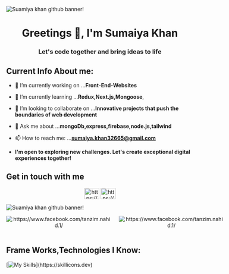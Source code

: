 ![Suamiya khan github banner!](/1.png "Suamiya Khan")

<h1 align="center">Greetings 👋, I'm Sumaiya Khan</h1>
<h3 align="center">Let's code together and bring ideas to life</h3>







##  Current Info About me:

- 🔭 I’m currently working on ...**Front-End-Websites**
- 🌱 I’m currently learning ...**Redux,Next.js,Mongoose**,
- 👯 I’m looking to collaborate on ...**Innovative projects that push the boundaries of web development**

- 💬 Ask me about ...**mongoDb,express,firebase,node.js,tailwind**
- 📫 How to reach me: ...**sumaiya.khan32665@gmail.com**

- **I'm open to exploring new challenges. Let's create exceptional digital experiences together!**


## Get in touch with me
<p align="center">
<a href="https://www.linkedin.com/in/sumaiya-khan-917b01265/" target="blank"><img align="center" src="https://raw.githubusercontent.com/rahuldkjain/github-profile-readme-generator/master/src/images/icons/Social/linked-in-alt.svg" alt="https://www.linkedin.com/in/sumaiya-khan-917b01265/" height="30" width="40" /></a>
<a href="https://www.facebook.com/profile.php?id=100045201829910" target="blank"><img align="center" src="https://raw.githubusercontent.com/rahuldkjain/github-profile-readme-generator/master/src/images/icons/Social/facebook.svg" alt="https://www.facebook.com/tanzim.nahid.1/" height="30" width="40" /></a>

</p>




 ![Suamiya khan github banner!](https://github-profile-summary-cards.vercel.app/api/cards/profile-details?username=Sumaiyakhan322&theme=chartreuse_dark
  "Suamiya Khan")







<div align="center" style='display:flex; gap:20px'>
<img align="center" src="https://github-profile-summary-cards.vercel.app/api/cards/stats?username=Sumaiyakhan322&theme=chartreuse_dark" alt="https://www.facebook.com/tanzim.nahid.1/"  />
<img align="center" src="https://github-profile-summary-cards.vercel.app/api/cards/productive-time?username=Sumaiyakhan322&theme=chartreuse_dark" alt="https://www.facebook.com/tanzim.nahid.1/"  />

 
</div>



<br>


##




## **Frame Works,Technologies I Know:**

[![My Skills](https://skillicons.dev/icons?i=js,html,css,vscode,bootstrap,tailwind,express,figma,firebase,mongodb,netlify,nodejs,react,vite,)](https://skillicons.dev) 